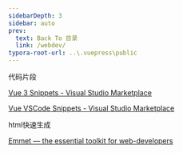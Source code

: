 ```yaml
---
sidebarDepth: 3
sidebar: auto
prev:
  text: Back To 目录
  link: /webdev/
typora-root-url: ..\.vuepress\public
---
```






代码片段

[Vue 3 Snippets - Visual Studio Marketplace](https://marketplace.visualstudio.com/items?itemName=hollowtree.vue-snippets)

[Vue VSCode Snippets - Visual Studio Marketplace](https://marketplace.visualstudio.com/items?itemName=sdras.vue-vscode-snippets)





html快速生成

[Emmet — the essential toolkit for web-developers](https://emmet.io/)